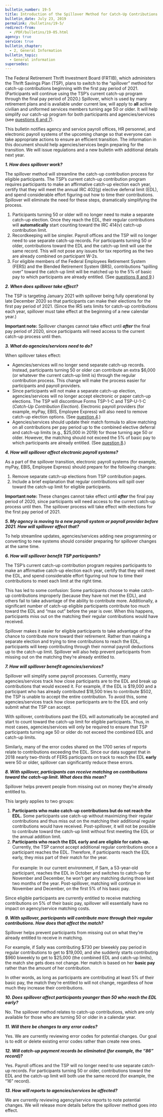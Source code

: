 ```yaml
---
bulletin_number: 19-5
title: Introduction of the Spillover Method for Catch-Up Contributions to the Thrift Savings Plan
bulletin_date: July 23, 2019
permalink: /bulletins/19-5/
redirect-from:
  - /PDF/bulletins/19-05.html
agency: true
service: true
bulletin_chapter:
  - 2, General Information
bulletin_topic:
  - General information
supersedes:
---
```


<p>The Federal Retirement Thrift Investment Board (FRTIB), which administers the Thrift Savings Plan (TSP), plans to switch to the “spillover” method for catch-up contributions beginning with the first pay period of 2021. (Participants will continue using the TSP’s current catch-up program through the final pay period of 2020.) Spillover, which is used by many retirement plans and is available under current law, will apply to <b>all</b> active civilian and uniformed services members turning age 50 or older. It will help simplify our catch-up program for both participants and agencies/services (see <a href="#questions-6-and-7">questions 6 and 7</a>).</p>
<p>This bulletin notifies agency and service payroll offices, HR personnel, and electronic payroll systems of the upcoming change so that everyone can take appropriate actions to ensure an efficient transition. The information in this document should help agencies/services begin preparing for the transition. We will issue regulations and a new bulletin with additional details next year.</p>
<p><b><i>1. How does spillover work?</i></b></p>
<p>The spillover method will streamline the catch-up contribution process for eligible participants. The TSP’s current catch-up contribution program requires participants to make an affirmative catch-up election each year, certify that they will meet the annual IRC 402(g) elective deferral limit (EDL), and spend considerable effort figuring out how to time their contributions. Spillover will eliminate the need for these steps, dramatically simplifying the process.</p>
<ol class="decimal">
<li>Participants turning 50 or older will no longer need to make a separate catch-up election. Once they reach the EDL, their regular contributions will <b>automatically</b> start counting toward the IRC 414(v) catch-up contribution limit.</li>
<li>Recordkeeping will be simpler. Payroll offices and the TSP will no longer need to use separate catch-up records. For participants turning 50 or older, contributions toward the EDL and the catch-up limit will use the same record. This will not pose any issues for tax reporting as the two are already combined on participant W-2s.</li>
<li>For eligible members of the Federal Employees Retirement System (FERS) and the Blended Retirement System (BRS), contributions “spilling over” toward the catch-up limit will be matched up to the 5% of basic pay to which participants are already entitled. (See <a href="#questions-8-and-9">questions 8 and 9</a>.)</li>
</ol>
<p><b><i>2. When does spillover take effect?</i></b></p>
<p>The TSP is targeting January 2021 with spillover being fully operational by late December 2020 so that participants can make their elections for the first pay period of 2021. (Since the IRS sets limits for catch-up contributions each year, spillover must take effect at the beginning of a new calendar year.)</p>
<p><b>Important note:</b> Spillover changes cannot take effect until <b><i>after</i></b> the final pay period of 2020, since participants will need access to the current catch-up process until then.</p>
<p><b><i>3. What do agencies/services need to do?</i></b></p>
<p>When spillover takes effect:</p>
<ul class="subPageList">
<li>Agencies/services will no longer send separate catch-up records. Instead, participants turning 50 or older can contribute an extra $6,000 (or whatever the current catch-up limit is) through the regular contribution process. This change will make the process easier for participants and payroll providers.</li>
<li>Since participants will not make a separate catch-up election, agencies/services will no longer accept electronic or paper catch-up elections. The TSP will discontinue Forms TSP-1-C and TSP-U-1-C (<i>Catch-Up Contribution Election</i>). Electronic payroll providers (for example, myPay, EBIS, Employee Express) will also need to remove catch-up election options. (See <a href="#question-4">question 4</a>.)</li>
<li>Agencies/services should update their match formula to allow matching on all contributions per pay period up to the combined elective deferral and catch-up limits (e.g., $25,000 in 2019) for those turning age 50 or older. However, the matching should not exceed the 5% of basic pay to which participants are already entitled. (See <a href="#questions-8-and-9">question 8</a>.)</li>
</ul>
<p id="question-4"><b><i>4. How will spillover affect electronic payroll systems?</i></b></p>
<p>As a part of the spillover transition, electronic payroll systems (for example, myPay, EBIS, Employee Express) should prepare for the following changes:</p>
<ol class="decimal">
<li>Remove separate catch-up elections from TSP contribution pages.</li>
<li>Include a brief explanation that regular contributions will spill over toward the catch-up limit for eligible participants.</li>
</ol>
<p><b>Important note:</b> These changes cannot take effect until <b><i>after</i></b> the final pay period of 2020, since participants will need access to the current catch-up process until then. The spillover process will take effect with elections for the first pay period of 2021.</p>
<p><b><i>5. My agency is moving to a new payroll system or payroll provider before 2021. How will spillover affect that?</i></b></p>
<p>To help streamline updates, agencies/services adding new programming or converting to new systems should consider preparing for spillover changes at the same time.</p>
<p id="questions-6-and-7"><b><i>6. How will spillover benefit TSP participants?</i></b></p>
<p>The TSP’s current catch-up contribution program requires participants to make an affirmative catch-up election each year, certify that they will meet the EDL, and spend considerable effort figuring out how to time their contributions to meet each limit at the right time.</p>
<p>This has led to some confusion: Some participants choose to make catch-up contributions improperly (because they have not met the EDL), and others fail to take advantage of the ability to contribute more. Additionally, a significant number of catch-up eligible participants contribute too much toward the EDL and “max out” before the year is over. When this happens, participants miss out on the matching their regular contributions would have received.</p>
<p>Spillover makes it easier for eligible participants to take advantage of the chance to contribute more toward their retirement. Rather than making a separate election and trying to time contributions to reach the EDL, participants will keep contributing through their normal payroll deductions up to the catch-up limit. Spillover will also help prevent participants from missing out on the matching they’re already entitled to.</p>
<p><b><i>7. How will spillover benefit agencies/services?</i></b></p>
<p>Spillover will simplify some payroll processes. Currently, many agencies/services track how close participants are to the EDL and break up contributions that would exceed it. For example, if the EDL is $19,000 and a participant who has already contributed $18,500 tries to contribute $502, the TSP is unable to accept the entire contribution. To avoid this, some agencies/services track how close participants are to the EDL and only submit what the TSP can accept.</p>
<p>With spillover, contributions past the EDL will automatically be accepted and start to count toward the catch-up limit for eligible participants. Thus, in most cases, agencies/services will only be required to ensure that TSP participants turning age 50 or older do not exceed the combined EDL and catch-up limits.</p>
<p>Similarly, many of the error codes shared on the 1700 series of reports relate to contributions exceeding the EDL. Since our data suggest that in 2018 nearly two-thirds of FERS participants on track to reach the EDL <b>early</b> were 50 or older, spillover can significantly reduce these errors.</p>
<p id="questions-8-and-9"><b><i>8. With spillover, participants can receive matching on contributions toward the catch-up limit. What does this mean? </i></b></p>
<p>Spillover helps prevent people from missing out on money they’re already entitled to.</p>
<p>This largely applies to two groups:</p>
<ol class="decimal">
<li><b>Participants who make catch-up contributions but do not reach the EDL.</b> Some participants use catch-up without maximizing their regular contributions and thus miss out on the matching their additional regular contributions would have received. Post-spillover, it will not be possible to contribute toward the catch-up limit without first meeting the EDL <span><span class="Apple-converted-space"></span></span><span>or the<span class="Apple-converted-space">&nbsp;</span></span><span>annual addition limit.</span></li>
<li><b>Participants who reach the EDL early and are eligible for catch-up.</b> Currently, the TSP cannot accept additional regular contributions once a participant reaches the EDL. Therefore, if participants reach the EDL early, they miss part of their match for the year.<br><br>For example: In our current environment, if Sam, a 53-year-old participant, reaches the EDL in October and switches to catch-up for November and December, he won’t get any matching during those last two months of the year. Post-spillover, matching will continue in November and December, on the first 5% of his basic pay.</li>
</ol>
<p>Since eligible participants are currently entitled to receive matching contributions on 5% of their basic pay, spillover will essentially have no impact on agency/service matching costs.</p>
<p><b><i>9. With spillover, participants will contribute more through their regular contributions.&nbsp;How does that affect the match?</i></b></p>
<p>Spillover helps prevent participants from missing out on what they’re already entitled to<i> </i>receive in matching.</p>
<p>For example, if Sally was contributing $730 per biweekly pay period in regular contributions to get to $19,000, and she suddenly starts contributing $960 biweekly to get to $25,000 (the combined EDL and catch-up limits), the match she gets does not change. Her match is based on her <b>basic pay</b> rather than the amount of her contribution.</p>
<p>In other words, as long as participants are contributing at least 5% of their basic pay, the match they’re entitled to will not change, regardless of how much they increase their contributions.</p>

<p><b><i>10. Does spillover affect participants younger than 50 who reach the EDL early?</i></b></p>
<p>No. The spillover method relates to catch-up contributions, which are only available for those who are turning 50 or older in a calendar year.</p>
<p></p>
<p><b><i>11. Will there be changes to any error codes?</i></b></p>
<p>Yes. We are currently reviewing error codes for potential changes. Our goal is to edit or delete existing error codes rather than create new ones.</p>
<p></p>
<p><b><i>12. Will catch-up payment records be eliminated (for example, the “86” record)?</i></b></p>
<p>Yes. Payroll offices and the TSP will no longer need to use separate catch-up records. For participants turning 50 or older, contributions toward the EDL and the catch-up limit will both use the same record (for example, the “16” record).</p>
<p></p>
<p><b><i>13. How will reports to agencies/services be affected?</i></b></p>
<p>We are currently reviewing agency/service reports to note potential changes. We will release more details before the spillover method goes into effect.</p>


<!-- CONTENT END -->
